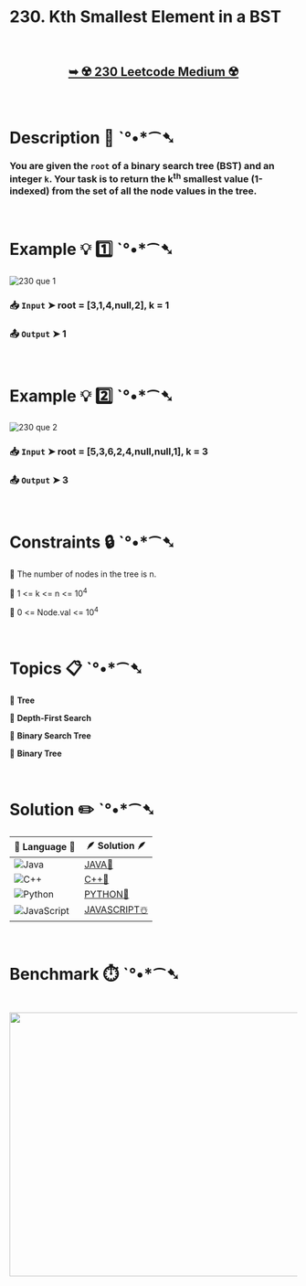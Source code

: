 # 230. Kth Smallest Element in a BST

</br>

<h2 align="center"> 

<a href=""><strong>➥ ☢️ 230 Leetcode Medium ☢️ </strong></a>
</h2>

</br>

# Description 📜 ˋ°•*⁀➷

### You are given the `root` of a binary search tree (BST) and an integer `k`. Your task is to return the k<sup>th</sup> smallest value (1-indexed) from the set of all the node values in the tree.

</br>

# Example 💡 1️⃣ ˋ°•*⁀➷

![230 que 1](https://github.com/user-attachments/assets/140a0ca7-05be-4b2d-9cd4-d49ac14d125d)

  ### 📥 `Input`  ➤ root = [3,1,4,null,2], k = 1

  ### 📤 `Output`  ➤ 1

</br>

# Example 💡 2️⃣ ˋ°•*⁀➷

![230 que 2](https://github.com/user-attachments/assets/195b7147-f688-4006-90f7-9218537cac5c)

  ### 📥 `Input` ➤ root = [5,3,6,2,4,null,null,1], k = 3

  ### 📤 `Output`  ➤ 3

</br>

# Constraints 🔒 ˋ°•*⁀➷

🔹 The number of nodes in the tree is n. </br>

🔹 1 <= k <= n <= 10<sup>4</sup> </br>

🔹 0 <= Node.val <= 10<sup>4</sup> </br>

</br>

# Topics 📋 ˋ°•*⁀➷

🔸 **Tree**  </br>

🔸 **Depth-First Search**  </br>

🔸 **Binary Search Tree**  </br>

🔸 **Binary Tree**  </br>

</br>

# Solution ✏️ ˋ°•*⁀➷

| 📒 Language 📒  | 🪶 Solution 🪶 |
| ------------- | ------------- |
|  ![Java](https://img.shields.io/badge/java-%23ED8B00.svg?style=for-the-badge&logo=openjdk&logoColor=white)  | [JAVA🍁]() |
|  ![C++](https://img.shields.io/badge/c++-%2300599C.svg?style=for-the-badge&logo=c%2B%2B&logoColor=white)  | [C++🎲]()  |
|  ![Python](https://img.shields.io/badge/python-3670A0?style=for-the-badge&logo=python&logoColor=ffdd54)    | [PYTHON🍰]() |
| ![JavaScript](https://img.shields.io/badge/javascript-%23323330.svg?style=for-the-badge&logo=javascript&logoColor=%23F7DF1E)   | [JAVASCRIPT☃️]() |

</br>

# Benchmark ⏱️ ˋ°•*⁀➷

<h1  align="center" >

<img src ="" width = "700px" height="462px" />

</h1>

